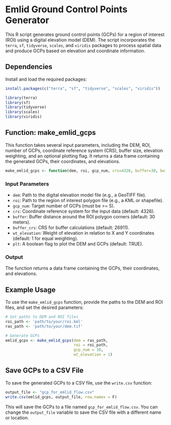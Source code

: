 # Emlid Ground Control Points Generator

This R script generates ground control points (GCPs) for a region of interest (ROI) using a digital elevation model (DEM). The script incorporates the `terra`, `sf`, `tidyverse`, `scales`, and `viridis` packages to process spatial data and produce GCPs based on elevation and coordinate information.
## Dependencies

Install and load the required packages:

```R
install.packages(c("terra", "sf", "tidyverse", "scales", "viridis"))

library(terra)
library(sf)
library(tidyverse)
library(scales)
library(viridis)
```


## Function: make_emlid_gcps

This function takes several input parameters, including the DEM, ROI, number of GCPs, coordinate reference system (CRS), buffer size, elevation weighting, and an optional plotting flag. It returns a data frame containing the generated GCPs, their coordinates, and elevations.

```R
make_emlid_gcps <- function(dem, roi, gcp_num, crs=4326, buffer=30, buffer_crs=26911, wt_elevation=1, plt=TRUE){ ... }
```


### Input Parameters 
- `dem`: Path to the digital elevation model file (e.g., a GeoTIFF file). 
- `roi`: Path to the region of interest polygon file (e.g., a KML or shapefile). 
- `gcp_num`: Target number of GCPs (must be >= 5). 
- `crs`: Coordinate reference system for the input data (default: 4326). 
- `buffer`: Buffer distance around the ROI polygon corners (default: 30 meters). 
- `buffer_crs`: CRS for buffer calculations (default: 26911). 
- `wt_elevation`: Weight of elevation in relation to X and Y coordinates (default: 1 for equal weighting). 
- `plt`: A boolean flag to plot the DEM and GCPs (default: TRUE).
### Output

The function returns a data frame containing the GCPs, their coordinates, and elevations.
## Example Usage

To use the `make_emlid_gcps` function, provide the paths to the DEM and ROI files, and set the desired parameters:

```R
# Set paths to DEM and ROI files
roi_path <- 'path/to/your/roi.kml'
ras_path <- 'path/to/your/dem.tif'

# Generate GCPs
emlid_gcps <- make_emlid_gcps(dem = ras_path,
                              roi = roi_path,
                              gcp_num = 10,
                              wt_elevation = 1)
```


## Save GCPs to a CSV File

To save the generated GCPs to a CSV file, use the `write.csv` function:

```R
output_file <- "gcp_for_emlid_flow.csv"
write.csv(emlid_gcps, output_file, row.names = F)
```



This will save the GCPs to a file named `gcp_for_emlid_flow.csv`. You can change the `output_file` variable to save the CSV file with a different name or location.
